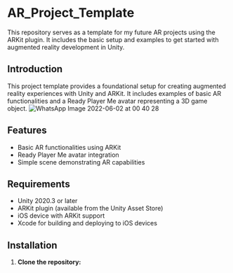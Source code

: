 # AR_Project_Template

This repository serves as a template for my future AR projects using the ARKit plugin. It includes the basic setup and examples to get started with augmented reality development in Unity.


## Introduction

This project template provides a foundational setup for creating augmented reality experiences with Unity and ARKit. It includes examples of basic AR functionalities and a Ready Player Me avatar representing a 3D game object.
![WhatsApp Image 2022-06-02 at 00 40 28](https://user-images.githubusercontent.com/41302444/171506599-ce99188e-0855-4f15-9793-9effef135d0b.jpeg)

## Features

- Basic AR functionalities using ARKit
- Ready Player Me avatar integration
- Simple scene demonstrating AR capabilities

## Requirements

- Unity 2020.3 or later
- ARKit plugin (available from the Unity Asset Store)
- iOS device with ARKit support
- Xcode for building and deploying to iOS devices

## Installation

1. **Clone the repository:**
